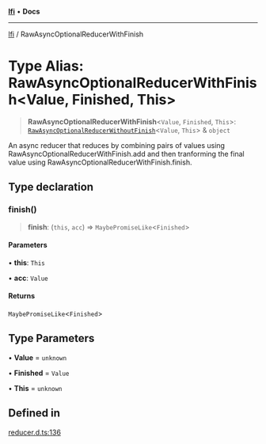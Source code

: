 [**lfi**](../readme.md) • **Docs**

***

[lfi](../globals.md) / RawAsyncOptionalReducerWithFinish

# Type Alias: RawAsyncOptionalReducerWithFinish\<Value, Finished, This\>

> **RawAsyncOptionalReducerWithFinish**\<`Value`, `Finished`, `This`\>: [`RawAsyncOptionalReducerWithoutFinish`](RawAsyncOptionalReducerWithoutFinish.md)\<`Value`, `This`\> & `object`

An async reducer that reduces by combining pairs of values using
RawAsyncOptionalReducerWithFinish.add and then tranforming the final
value using RawAsyncOptionalReducerWithFinish.finish.

## Type declaration

### finish()

> **finish**: (`this`, `acc`) => `MaybePromiseLike`\<`Finished`\>

#### Parameters

• **this**: `This`

• **acc**: `Value`

#### Returns

`MaybePromiseLike`\<`Finished`\>

## Type Parameters

• **Value** = `unknown`

• **Finished** = `Value`

• **This** = `unknown`

## Defined in

[reducer.d.ts:136](https://github.com/TomerAberbach/lfi/blob/fd6e1ff9d7b7d249090f89ead6d0a30e26aba2e4/src/operations/reducer.d.ts#L136)
